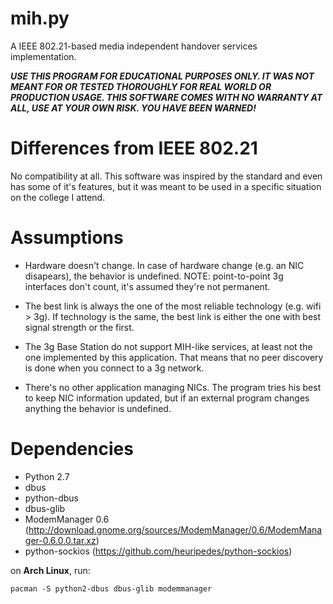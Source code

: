 mih.py
===
A IEEE 802.21-based media independent handover services implementation.

***USE THIS PROGRAM FOR EDUCATIONAL PURPOSES ONLY. IT WAS NOT MEANT FOR OR 
TESTED THOROUGHLY FOR REAL WORLD OR PRODUCTION USAGE. THIS SOFTWARE COMES
WITH NO WARRANTY AT ALL, USE AT YOUR OWN RISK. YOU HAVE BEEN WARNED!***

Differences from IEEE 802.21
===
No compatibility at all. This software was inspired by the standard and even 
has some of it's features, but it was meant to be used in a specific 
situation on the college I attend.

Assumptions
===
- Hardware doesn't change. In case of hardware change (e.g. an NIC 
  disapears), the behavior is undefined. NOTE: point-to-point 3g interfaces 
  don't count, it's assumed they're not permanent.

- The best link is always the one of the most reliable technology 
  (e.g. wifi > 3g).  If technology is the same, the best link is 
  either the one with best signal strength or the first.

- The 3g Base Station do not support MIH-like services, at least not 
  the one implemented by this application. That means that no peer 
  discovery is done when you connect to a 3g network.

- There's no other application managing NICs. The program tries his 
  best to keep NIC information updated, but if an external program 
  changes anything the behavior is undefined.

Dependencies
===
- Python 2.7
- dbus
- python-dbus
- dbus-glib
- ModemManager 0.6 (http://download.gnome.org/sources/ModemManager/0.6/ModemManager-0.6.0.0.tar.xz)
- python-sockios (https://github.com/heuripedes/python-sockios)

on **Arch Linux**, run:

	pacman -S python2-dbus dbus-glib modemmanager


